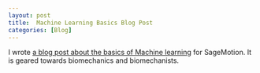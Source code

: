```yaml
---
layout: post
title:  Machine Learning Basics Blog Post
categories: [Blog]
---
```




I wrote [a blog post about the basics of Machine learning](https://www.sagemotion.com/blog/machine-learning-what-are-key-ingredients) for SageMotion. It is geared towards biomechanics and biomechanists.

<!--more-->
